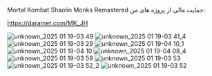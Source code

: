 Mortal Kombat Shaolin Monks
Remastered
حمایت مالی از پروژه های من:

https://daramet.com/MK_JH

![unknown_2025 01 19-03 49](https://github.com/user-attachments/assets/cf352598-1155-4ac9-b82f-9eac0ae5d7e2)
![unknown_2025 01 19-03 41_4](https://github.com/user-attachments/assets/5bd0aa23-8f3d-4c52-8e20-3e89a2a3ffa6)
![unknown_2025 01 19-03 29](https://github.com/user-attachments/assets/58264acd-051e-4ad3-8127-082776cf107e)
![unknown_2025 01 19-04 10_1](https://github.com/user-attachments/assets/c140f577-53df-4419-b949-39969a01bdfc)
![unknown_2025 01 19-04 10](https://github.com/user-attachments/assets/0c409a31-c640-48ef-be8f-875c5a90f5da)
![unknown_2025 01 19-04 08_4](https://github.com/user-attachments/assets/8b4684e2-87e9-4597-9ec3-14de7a1c2b5f)
![unknown_2025 01 19-03 59](https://github.com/user-attachments/assets/69c239dd-4ce2-4ebe-ba24-46d6300a9bd5)
![unknown_2025 01 19-03 53](https://github.com/user-attachments/assets/e51edeed-a9e6-4301-af07-883a11b4bd31)
![unknown_2025 01 19-03 52_2](https://github.com/user-attachments/assets/f0c56956-72c4-4e0e-a66c-5758c7db3e4c)
![unknown_2025 01 19-03 52](https://github.com/user-attachments/assets/1c7eb1ee-64f4-4d0b-aaf1-2d32107193fe)
